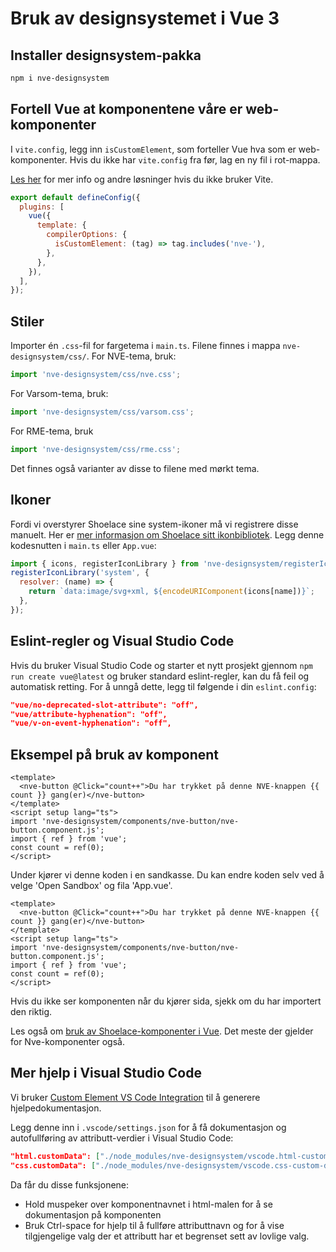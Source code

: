 <PageHeader title="For utviklere" imagePath="developer"  pageLevel=2></PageHeader>

# Bruk av designsystemet i Vue 3

## Installer designsystem-pakka

```sh
npm i nve-designsystem
```

## Fortell Vue at komponentene våre er web-komponenter

I `vite.config`, legg inn `isCustomElement`, som forteller Vue hva som er web-komponenter.
Hvis du ikke har `vite.config` fra før, lag en ny fil i rot-mappa.

[Les her](https://vuejs.org/guide/extras/web-components.html) for mer info og andre løsninger hvis du ikke bruker Vite.

```js
export default defineConfig({
  plugins: [
    vue({
      template: {
        compilerOptions: {
          isCustomElement: (tag) => tag.includes('nve-'),
        },
      },
    }),
  ],
});
```

## Stiler

Importer én `.css`-fil for fargetema i `main.ts`. Filene finnes i mappa `nve-designsystem/css/`.
For NVE-tema, bruk:

```js
import 'nve-designsystem/css/nve.css';
```

For Varsom-tema, bruk:

```js
import 'nve-designsystem/css/varsom.css';
```

For RME-tema, bruk

```js
import 'nve-designsystem/css/rme.css';
```

Det finnes også varianter av disse to filene med mørkt tema.

## Ikoner

Fordi vi overstyrer Shoelace sine system-ikoner må vi registrere disse manuelt.
Her er [mer informasjon om Shoelace sitt ikonbibliotek](https://shoelace.style/components/icon#icon-libraries).
Legg denne kodesnutten i `main.ts` eller `App.vue`:

```js
import { icons, registerIconLibrary } from 'nve-designsystem/registerIcons/systemLibraryCustomization.js';
registerIconLibrary('system', {
  resolver: (name) => {
    return `data:image/svg+xml, ${encodeURIComponent(icons[name])}`;
  },
});
```

## Eslint-regler og Visual Studio Code

Hvis du bruker Visual Studio Code og starter et nytt prosjekt gjennom `npm run create vue@latest` og bruker standard eslint-regler, kan du få feil og automatisk retting. For å unngå dette, legg til følgende i din `eslint.config`:

```json
"vue/no-deprecated-slot-attribute": "off",
"vue/attribute-hyphenation": "off",
"vue/v-on-event-hyphenation": "off",
```

## Eksempel på bruk av komponent

```vue
<template>
  <nve-button @Click="count++">Du har trykket på denne NVE-knappen {{ count }} gang(er)</nve-button>
</template>
<script setup lang="ts">
import 'nve-designsystem/components/nve-button/nve-button.component.js';
import { ref } from 'vue';
const count = ref(0);
</script>
```

Under kjører vi denne koden i en sandkasse. Du kan endre koden selv ved å velge 'Open Sandbox' og fila 'App.vue'.

<SandboxPreview>

```
<template>
  <nve-button @Click="count++">Du har trykket på denne NVE-knappen {{ count }} gang(er)</nve-button>
</template>
<script setup lang="ts">
import 'nve-designsystem/components/nve-button/nve-button.component.js';
import { ref } from 'vue';
const count = ref(0);
</script>
```

</SandboxPreview>

Hvis du ikke ser komponenten når du kjører sida, sjekk om du har importert den riktig.

Les også om [bruk av Shoelace-komponenter i Vue](https://shoelace.style/frameworks/vue). Det meste der gjelder for Nve-komponenter også.

## Mer hjelp i Visual Studio Code

Vi bruker [Custom Element VS Code Integration](https://github.com/break-stuff/cem-tools/tree/main/packages/vs-code-integration) til å generere hjelpedokumentasjon.

Legg denne inn i `.vscode/settings.json` for å få dokumentasjon og autofullføring av attributt-verdier i Visual Studio Code:

```json
"html.customData": ["./node_modules/nve-designsystem/vscode.html-custom-data.json"],
"css.customData": ["./node_modules/nve-designsystem/vscode.css-custom-data.json"]
```

Da får du disse funksjonene:

- Hold muspeker over komponentnavnet i html-malen for å se dokumentasjon på komponenten
- Bruk Ctrl-space for hjelp til å fullføre attributtnavn og for å vise tilgjengelige valg der et attributt har et begrenset sett av lovlige valg.

